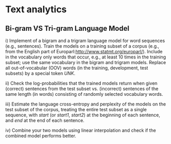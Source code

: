 # Text analytics
## Bi-gram VS Tri-gram Language Model 

i) Implement of a bigram and a trigram language model for word sequences (e.g., sentences). Train the models on a training subset of a corpus (e.g., from the English part of Europarl:http://www.statmt.org/europarl/). Include in the vocabulary only words that occur, e.g., at least 10 times in the training subset; use the same vocabulary in the bigram and trigram models. Replace all out-of-vocabular (OOV) words (in the training, development, test subsets) by a special token *UNK*. 

ii) Check the log-probabilities that the trained models return when given (correct) sentences from the test subset vs. (incorrect) sentences of the same length (in words) consisting of randomly selected vocabulary words.

iii) Estimate the language cross-entropy and perplexity of the models on the test subset of the corpus, treating the entire test subset as a single sequence, with *start* (or *start1*, *start2*) at the beginning of each sentence, and *end* at the end of each sentence. 

iv) Combine your two models using linear interpolation and check if the combined model performs better.
